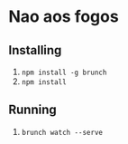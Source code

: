 # Nao aos fogos

## Installing
1. `npm install -g brunch`
2. `npm install`

## Running
1. `brunch watch --serve`
